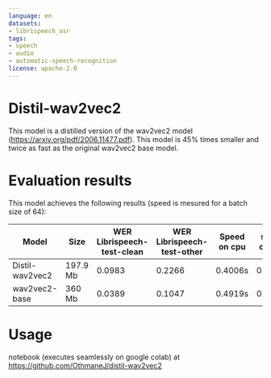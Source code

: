 ```yaml
---
language: en
datasets:
- librispeech_asr
tags:
- speech
- audio
- automatic-speech-recognition
license: apache-2.0
---
```


# Distil-wav2vec2 
This model is a distilled version of the wav2vec2 model (https://arxiv.org/pdf/2006.11477.pdf). This model is 45% times smaller and twice as fast as the original wav2vec2 base model.

# Evaluation results
This model achieves the following results (speed is mesured for a batch size of 64): 

|Model| Size| WER Librispeech-test-clean |WER Librispeech-test-other|Speed on cpu|speed on gpu| 
|----------| ------------- |-------------|-----------| ------|----|
|Distil-wav2vec2| 197.9 Mb | 0.0983 | 0.2266|0.4006s| 0.0046s|
|wav2vec2-base| 360 Mb | 0.0389 | 0.1047|0.4919s| 0.0082s|


# Usage
notebook (executes seamlessly on google colab) at https://github.com/OthmaneJ/distil-wav2vec2
